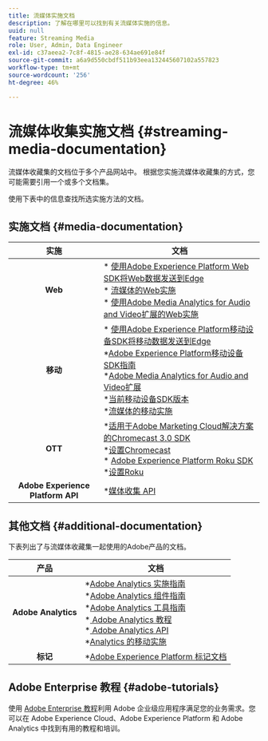 ```yaml
---
title: 流媒体实施文档
description: 了解在哪里可以找到有关流媒体实施的信息。
uuid: null
feature: Streaming Media
role: User, Admin, Data Engineer
exl-id: c37aeea2-7c8f-4815-ae28-634ae691e84f
source-git-commit: a6a9d550cbdf511b93eea132445607102a557823
workflow-type: tm+mt
source-wordcount: '256'
ht-degree: 46%

---
```


# 流媒体收集实施文档 {#streaming-media-documentation}

流媒体收藏集的文档位于多个产品网站中。 根据您实施流媒体收藏集的方式，您可能需要引用一个或多个文档集。

使用下表中的信息查找所选实施方法的文档。

## 实施文档 {#media-documentation}

| 实施 | 文档 |
|:-----------------------:|----------------|
| **Web** | * [使用Adobe Experience Platform Web SDK将Web数据发送到Edge](/help/implementation/edge/edge-web-sdk.md) <br> * [流媒体的Web实施](/help/implementation/media-sdk/setup/web-implementation.md) <br>* [使用Adobe Media Analytics for Audio and Video扩展的Web实施](https://experienceleague.adobe.com/docs/experience-platform/tags/extensions/adobe/media-analytics-3x/overview.html?lang=zh-Hans) |
| **移动** | * [使用Adobe Experience Platform移动设备SDK将移动数据发送到Edge](/help/implementation/edge/edge-mobile-sdk.md) <br> *[Adobe Experience Platform移动设备SDK指南](https://developer.adobe.com/client-sdks/documentation/) <br> *[Adobe Media Analytics for Audio and Video扩展](https://developer.adobe.com/client-sdks/documentation/adobe-media-analytics/)<br> *[当前移动设备SDK版本](https://developer.adobe.com/client-sdks/documentation/current-sdk-versions/) <br> *[流媒体的移动实施](/help/implementation/media-sdk/setup/mobile-implementation.md) | |  |
| **OTT** | *[适用于Adobe Marketing Cloud解决方案的Chromecast 3.0 SDK](https://adobe-marketing-cloud.github.io/media-sdks/reference/chromecast/)<br> *[设置Chromecast](/help/implementation/media-sdk/setup/set-up-chromecast.md)<br> * [Adobe Experience Platform Roku SDK](/help/implementation/edge/implementation-edge.md) <br> *[设置Roku](/help/implementation/media-sdk/setup/set-up-roku.md) |
| **Adobe Experience Platform API** | *[媒体收集 API](/help/implementation/media-collection-api/mc-api-overview.md) |

## 其他文档 {#additional-documentation}

下表列出了与流媒体收藏集一起使用的Adobe产品的文档。

| 产品 | 文档 |
|:-----------------------:|----------------|
| **Adobe Analytics** | *[Adobe Analytics 实施指南](https://experienceleague.adobe.com/docs/analytics/implementation/home.html?lang=zh-Hans)<br> *[Adobe Analytics 组件指南](https://experienceleague.adobe.com/docs/analytics/components/home.html?lang=zh-Hans)<br> *[Adobe Analytics 工具指南](https://experienceleague.adobe.com/docs/analytics/analyze/home.html?lang=zh-Hans)<br> *[ Adobe Analytics 教程](https://experienceleague.adobe.com/docs/analytics.html?lang=zh-Hans#tutorials) <br> *[ Adobe Analytics API](https://developer.adobe.com/analytics-apis/docs/2.0/)<br> *[Analytics 的移动实施](https://developer.adobe.com/client-sdks/documentation/adobe-analytics/) |
| **标记** | *[Adobe Experience Platform 标记文档](https://experienceleague.adobe.com/docs/experience-platform/tags/home.html) |

## Adobe Enterprise 教程 {#adobe-tutorials}

使用 [Adobe Enterprise 教程](https://experienceleague.adobe.com/docs/home-tutorials.html?lang=zh-Hans)利用 Adobe 企业级应用程序满足您的业务需求。您可以在 Adobe Experience Cloud、Adobe Experience Platform 和 Adobe Analytics 中找到有用的教程和培训。
